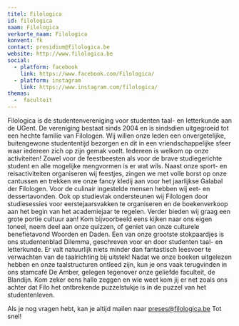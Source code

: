 ```yaml
---
titel: Filologica
id: filologica
naam: Filologica
verkorte_naam: Filologica
konvent: fk
contact: presidium@filologica.be
website: http://www.filologica.be
social:
  - platform: facebook
    link: https://www.facebook.com/Filologica/
  - platform: instagram
    link: https://www.instagram.com/filologica/
themas:
  -  faculteit
---
```

Filologica is de studentenvereniging voor studenten taal- en letterkunde aan de UGent. De vereniging bestaat sinds 2004 en is sindsdien uitgegroeid tot een hechte familie van Filologen. Wij willen onze leden een onvergetelijke, buitengewone studententijd bezorgen en dit in een vriendschappelijke sfeer waar iedereen zich op zijn gemak voelt. Iedereen is welkom op onze activiteiten!
Zowel voor de feestbeesten als voor de brave studiegerichte student en alle mogelijke mengvormen is er wat wils. Naast onze sport- en reisactiviteiten organiseren wij feestjes, zingen we met volle borst op onze cantussen en trekken we onze fancy kledij aan voor het jaarlijkse Galabal der Filologen. Voor de culinair ingestelde mensen hebben wij eet- en dessertavonden. Ook op studievlak ondersteunen wij Filologen door studiesessies voor eerstejaarsvakken te organiseren en de boekenverkoop aan het begin van het academiejaar te regelen. Verder bieden wij graag een grote portie cultuur aan! Kom bijvoorbeeld eens kijken naar ons eigen toneel, neem deel aan onze quizzen, of geniet van onze culturele benefietavond Woorden en Daden. Een van onze grootste stokpaardjes is ons studentenblad Dilemma, geschreven voor en door studenten taal- en letterkunde. Er valt natuurlijk niets minder dan fantastisch leesvoer te verwachten van de taalrichting bij uitstek!
Nadat we onze boeken uitgelezen hebben en onze taalstructuren ontleed zijn, kun je ons vaak terugvinden in ons stamcafé De Amber, gelegen tegenover onze geliefde faculteit, de Blandijn. Kom zeker eens hallo zeggen en wie weet kom jij er net zoals ons achter dat Filo het ontbrekende puzzelstukje is in de puzzel van het studentenleven.

Als je nog vragen hebt, kan je altijd mailen naar preses@filologica.be
Tot snel!
